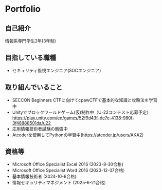# Portfolio

## 自己紹介
情報系専門学生2年(3年制)

## 目指している職種
- セキュリティ監視エンジニア(SOCエンジニア)

## 取り組んでいること
- SECCON Beginners CTFに向けてcpawCTFで基本的な知識と攻略法を学習中
- Unityでブロックワールドゲーム(仮)制作中（U-22コンテスト応募予定）
  https://play.unity.com/en/games/52f9d43f-de7c-4138-980f-3f48888501da/u22
- 応用情報技術者試験の勉強中
- Atcoderを使用してPythonの学習中(https://atcoder.jp/users/AKA2)
  
## 資格等
- Microsoft Office Specialist Excel 2016
  (2023-8-30合格)
- Microsoft Office Specialist Word 2016
  (2023-12-07合格)
- 基本情報技術者
  (2024-10-8合格)
- 情報セキュリティマネジメント
  (2025-6-21合格)
